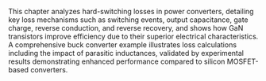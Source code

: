 This chapter analyzes hard-switching losses in power converters, detailing key loss mechanisms such as switching events, output capacitance, gate charge, reverse conduction, and reverse recovery, and shows how GaN transistors improve efficiency due to their superior electrical characteristics. A comprehensive buck converter example illustrates loss calculations including the impact of parasitic inductances, validated by experimental results demonstrating enhanced performance compared to silicon MOSFET-based converters.
